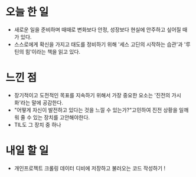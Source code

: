 
# 오늘 한 일
- 새로운 일을 준비하며 때때로 변화보다 안정, 성장보다 현실에 안주하고 싶어질 때가 있다. 
- 스스로에게 확신을 가지고 태도를 정비하기 위해 '세스 고딘의 시작하는 습관'과 '루틴의 힘'이라는 책을 읽고 있다. 

# 느낀 점
- 장기적이고 도전적인 목표를 지속하기 위해서 가장 중요한 요소는 '진전의 가시화'라는 말에 공감한다. 
- "어떻게 자신이 발전하고 있다는 것을 느낄 수 있는가?"고민하여 진전 상황을 일깨워 줄 수 있는 장치를 고안해야한다. 
- TIL도 그 장치 중 하나

# 내일 할 일
- 개인프로젝트 크롤링 데이터 디비에 저장하고 불러오는 코드 작성하기 ! 